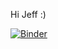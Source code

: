 Hi Jeff :)



[![Binder](https://mybinder.org/badge_logo.svg)](https://mybinder.org/v2/gh/sabrecht/CS590-Class/Python)


